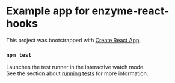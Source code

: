 # Example app for enzyme-react-hooks

This project was bootstrapped with [Create React App](https://github.com/facebook/create-react-app).

### `npm test`

Launches the test runner in the interactive watch mode.\
See the section about [running tests](https://facebook.github.io/create-react-app/docs/running-tests) for more information.

